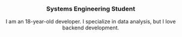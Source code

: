 <div align="center">
  <h3>Systems Engineering Student</h3>
  I am an 18-year-old developer. I specialize in data analysis, but I love backend development.
</div>
